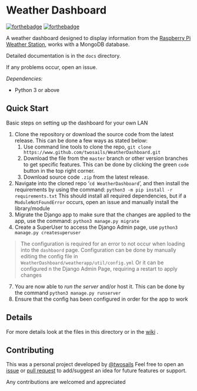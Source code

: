 # Weather Dashboard

[![forthebadge](https://forthebadge.com/images/badges/made-with-python.svg)](https://forthebadge.com) [![forthebadge](https://forthebadge.com/images/badges/60-percent-of-the-time-works-every-time.svg)](https://forthebadge.com)

A weather dashboard designed to display information from
the [Raspberry Pi Weather Station](https://projects.raspberrypi.org/en/projects/build-your-own-weather-station), works
with a MongoDB database.

Detailed documentation is in the `docs` directory.

If any problems occur, open an issue.

*Dependencies:*

* Python 3 or above

## Quick Start

Basic steps on setting up the dashboard for your own LAN

1. Clone the repository or download the source code from the latest release. This can be done a few ways as stated
   below:
	1. Use command line tools to clone the repo, `git clone https://www.github.com/twosails/WeatherDashboard.git`
	2. Download the file from the `master` branch or other version branches to get specific features. This can be done
	   by clicking the green `code`  button in the top right corner.
	3. Download source code `.zip`  from the latest release.
2. Navigate into the cloned repo ‘`cd WeatherDashboard`’, and then install the requirements by using the
   command: `python3 -m pip install -r requirements.txt`
   This should install all required dependencies, but if a `ModuleNotFoundError` occurs, open an issue and manually
   install the library/module
4. Migrate the Django app to make sure that the changes are applied to the app, use the
   command: `python3 manage.py migrate`
5. Create a SuperUser to access the Django Admin page, use `python3 manage.py createsuperuser`

> The configuration is required for an error to not occur when loading into the `dashbaord` page.
> Configuration can be done by manually editing the config file in `WeatherDashboard/weatherapp/util/config.yml`
> Or it can be configured n the Django Admin Page, requiring a restart to apply changes

7. You are now able to *run the server* and/or host it. This can be done by the command `python3 manage.py runserver`
8. Ensure that the config has been configured in order for the app to work

## Details

For more details look at the files in this directory or in the [wiki](https://github.com/TwoSails/WeatherDashboard/wiki)
.

## Contributing

This was a personal project developed by [@twosails](https://github.com/twosails)
Feel free to open an [issue](https://github.com/TwoSails/WeatherDashboard/issues)
or [pull request](https://github.com/twosails/WeatherDashboard/pulls) to add/suggest an idea for future features or
support.

Any contributions are welcomed and appreciated 
